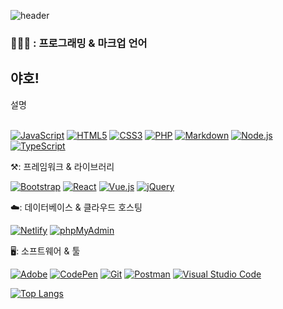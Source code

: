 ![header](https://capsule-render.vercel.app/api?type=waving&color=4746ac&height=300&section=header&text=MY%20GITHUB&fontSize=90&animation=twinkling&fontColor=131252)

### 👩🏻‍💻 : 프로그래밍 & 마크업 언어
<h2>야호!</h2>
<p>설명</p>

<p>
  <br>
  <a href="https://kimsangjunv1.github.io/coding/javascript/index.html"><img alt="JavaScript" src="https://img.shields.io/badge/JavaScript-512BD4?style=flat&logo=JavaScript&logoColor=white"></a>
  <a href="#"><img alt="HTML5" src="https://img.shields.io/badge/HTML5-ffffff?logo=HTML5&logoColor=512BD4"></a>
  <a href="#"><img alt="CSS3" src="https://img.shields.io/badge/CSS3-512BD4?logo=CSS3&logoColor=white"></a>
  <a href="#"><img alt="PHP" src="https://img.shields.io/badge/PHP-ffffff?logo=PHP&logoColor=512BD4"></a>
  <a href="#"><img alt="Markdown" src="https://img.shields.io/badge/Markdown-512BD4?logo=Markdown&logoColor=white"></a>
  <a href="#"><img alt="Node.js" src="https://img.shields.io/badge/Node.js-ffffff?logo=Node.js&logoColor=512BD4"></a>
  <a href="#"><img alt="TypeScript" src="https://img.shields.io/badge/TypeScript-512BD4?logo=TypeScript&logoColor=white"></a>
</p>
<!-- ### ⚒️: 프레임워크 & 라이브러리 -->
<p>⚒️: 프레임워크 & 라이브러리</p>
<p>
  <a href="#"><img alt="Bootstrap" src="https://img.shields.io/badge/Bootstrap-ffffff?logo=Bootstrap&logoColor=512BD4"></a>
  <a href="#"><img alt="React" src="https://img.shields.io/badge/React-512BD4?logo=React&logoColor=white"></a>
  <a href="#"><img alt="Vue.js" src="https://img.shields.io/badge/Vue.js-ffffff?logo=Vue.js&logoColor=512BD4"></a>
  <a href="#"><img alt="jQuery" src="https://img.shields.io/badge/jQuery-512BD4?logo=jQuery&logoColor=white"></a>
</p>
<p>☁️: 데이터베이스 & 클라우드 호스팅</p>
<p>
  <a href="#"><img alt="Netlify" src="https://img.shields.io/badge/Netlify-ffffff?logo=Netlify&logoColor=512BD4"></a>
  <a href="#"><img alt="phpMyAdmin" src="https://img.shields.io/badge/phpMyAdmin-512BD4?logo=phpMyAdmin&logoColor=white"></a>
</p>
<p>🖥️: 소프트웨어 & 툴</p>
<p>
  <a href="#"><img alt="Adobe" src="https://img.shields.io/badge/Adobe-ffffff?logo=Adobe&logoColor=512BD4"></a>
  <a href="#"><img alt="CodePen" src="https://img.shields.io/badge/CodePen-512BD4?logo=CodePen&logoColor=white"></a>
  <a href="#"><img alt="Git" src="https://img.shields.io/badge/Git-ffffff?logo=Git&logoColor=512BD4"></a>
  <a href="#"><img alt="Postman" src="https://img.shields.io/badge/Postman-512BD4?logo=Postman&logoColor=white"></a>
  <a href="#"><img alt="Visual Studio Code" src="https://img.shields.io/badge/Visual Studio Code-ffffff?logo=Visual Studio Code&logoColor=512BD4"></a>
</p>


[![Top Langs](https://github-readme-stats.vercel.app/api/top-langs/?username=kimsangjunv1)](https://github.com/kimsangjunv1/github-readme-stats)
